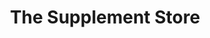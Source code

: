---
title: "The Supplement Store"
url: /tallaght/the-supplement-store/
shop: nutrition supplements
---